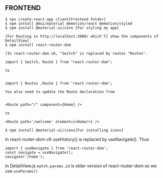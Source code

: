FRONTEND
--------------------------
```
$ npx create-react-app client[Frontend Folder]
$ npm install @mui/material @emotion/react @emotion/styled
$ npm install @material-ui/core [For styling my app]

[For Routing in http://localhost:3000/ which'll show the components of DetailView]
$ npm install react-router-dom
```
```
[In react-router-dom v6, "Switch" is replaced by routes "Routes".

import { Switch, Route } from "react-router-dom";

to


import { Routes ,Route } from 'react-router-dom';
```

```
You also need to update the Route declaration from


<Route path="/" component={Home} />

to

<Route path='/welcome' element={<Home/>} />
```

```
$ npm install @material-ui/icons[For installing icons]
```

In react-router-dom v6 useHistory() is replaced by useNavigate(). Thus

```
import { useNavigate } from 'react-router-dom';
const navigate = useNavigate();
navigate('/home');

```

In DetailView.js ```match.params.id``` is older version of react-router-dom so we use ```useParams()```
